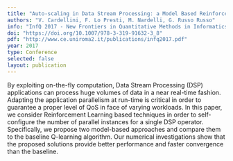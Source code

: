 ```yaml
---
title: "Auto-scaling in Data Stream Processing: a Model Based Reinforcement Learning Approach"
authors: "V. Cardellini, F. Lo Presti, M. Nardelli, G. Russo Russo"
info: "InfQ 2017 - New Frontiers in Quantitative Methods in Informatics, Communications in Computer and Information Science, Vol. 825, Springer, 2018."
doi: "https://doi.org/10.1007/978-3-319-91632-3_8"
pdf: "http://www.ce.uniroma2.it/publications/infq2017.pdf"
year: 2017
type: Conference
selected: false
layout: publication
---
```


By exploiting on-the-fly computation, Data Stream Processing (DSP) applications can process huge volumes of data in a near real-time fashion. Adapting the application parallelism at run-time is critical in order to guarantee a proper level of QoS in face of varying workloads. In this paper, we consider Reinforcement Learning based techniques in order to self-configure the number of parallel instances for a single DSP operator. Specifically, we propose two model-based approaches and compare them to the baseline Q-learning algorithm. Our numerical investigations show that the proposed solutions provide better performance and faster convergence than the baseline.
